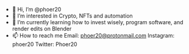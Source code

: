 - 👋 Hi, I’m @phoer20
- 👀 I’m interested in Crypto, NFTs and automation
- 🌱 I’m currently learning how to invest wisely, program software, and render edits on Blender
- 📫 How to reach me Email: phoer20@protonmail.com
Instagram: phoer20
Twitter: Phoer20

<!---
phoer20/phoer20 is a ✨ special ✨ repository because its `README.md` (this file) appears on your GitHub profile.
You can click the Preview link to take a look at your changes.
--->
